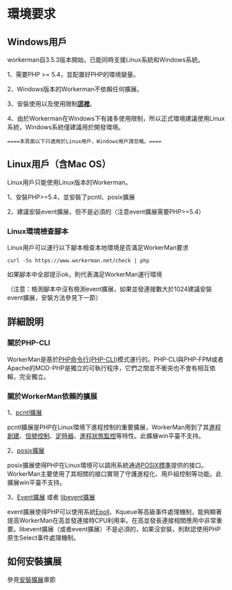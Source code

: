 # 環境要求

## Windows用戶
workerman自3.5.3版本開始，已能同時支援Linux系統和Windows系統。

1、需要PHP >= 5.4，並配置好PHP的環境變量。

2、Windows版本的Workerman不依賴任何擴展。

3、安裝使用以及使用限制[**這裡**](https://www.workerman.net/windows)。

4、由於Workerman在Windows下有諸多使用限制，所以正式環境建議使用Linux系統，Windows系統僅建議用於開發環境。

 ```====本頁面以下只適用於Linux用戶，Windows用戶請忽略。====```

## Linux用戶（含Mac OS）
Linux用戶只能使用Linux版本的Workerman。

1、安裝PHP>=5.4，並安裝了pcntl、posix擴展

2、建議安裝event擴展，但不是必須的（注意event擴展需要PHP>=5.4）

### Linux環境檢查腳本
Linux用戶可以運行以下腳本檢查本地環境是否滿足WorkerMan要求

```curl -Ss https://www.workerman.net/check | php```

如果腳本中全部提示ok，則代表滿足WorkerMan運行環境

（注意：檢測腳本中沒有檢測event擴展，如果並發連接數大於1024建議安裝event擴展，安裝方法參見下一節）

## 詳細說明

### 關於PHP-CLI

WorkerMan是基於[PHP命令行(PHP-CLI)](https://php.net/manual/zh/features.commandline.php)模式運行的。PHP-CLI與PHP-FPM或者Apache的MOD-PHP是獨立的可執行程序，它們之間並不衝突也不會有相互依賴，完全獨立。

### 關於WorkerMan依賴的擴展

1、[pcntl擴展](https://cn2.php.net/manual/zh/book.pcntl.php)

pcntl擴展是PHP在Linux環境下進程控制的重要擴展，WorkerMan用到了其[進程創建](https://cn2.php.net/manual/zh/function.pcntl-fork.php)、[信號控制](https://cn2.php.net/manual/zh/function.pcntl-signal.php)、[定時器](https://cn2.php.net/manual/zh/function.pcntl-alarm.php)、[進程狀態監控](https://cn2.php.net/manual/zh/function.pcntl-waitpid.php)等特性。此擴展win平臺不支持。

2、[posix擴展](https://cn2.php.net/manual/zh/book.posix.php)

posix擴展使得PHP在Linux環境可以調用系統通過[POSIX標準](https://baike.baidu.com/view/209573.htm)提供的接口。WorkerMan主要使用了其相關的接口實現了守護進程化、用戶組控制等功能。此擴展win平臺不支持。

3、[Event擴展](https://php.net/manual/zh/book.event.php) 或者 [libevent擴展](https://cn2.php.net/manual/en/book.libevent.php) 

event擴展使得PHP可以使用系統[Epoll](https://baike.baidu.com/view/1385104.htm)、Kqueue等高級事件處理機制，能夠顯著提高WorkerMan在高並發連接時CPU利用率。在高並發長連接相關應用中非常重要。libevent擴展（或者event擴展）不是必須的，如果沒安裝，則默認使用PHP原生Select事件處理機制。

## 如何安裝擴展

參見[安裝擴展](../appendices/install-extension.md)章節
